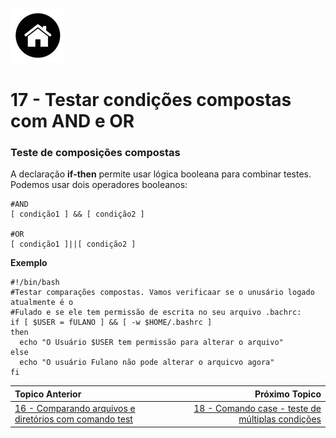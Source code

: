 [![N|Solid](Imagens/Home.jpeg "Ir para Home")](/README.md/)

# 17 - Testar condições compostas com AND e OR

### Teste de composições compostas

A declaração **if-then** permite usar lógica booleana para combinar testes.  
Podemos usar dois operadores booleanos:  
```
#AND
[ condição1 ] && [ condição2 ]

#OR
[ condição1 ]||[ condição2 ]
```
**Exemplo**
```
#!/bin/bash
#Testar comparações compostas. Vamos verificaar se o unusário logado atualmente é o
#Fulado e se ele tem permissão de escrita no seu arquivo .bachrc:
if [ $USER = fULANO ] && [ -w $HOME/.bashrc ]
then
  echo "O Usuário $USER tem permissão para alterar o arquivo"
else
  echo "O usuário Fulano não pode alterar o arquicvo agora"
fi
```

|Topico Anterior|Próximo Topico|
|:---|---:|
|[16 - Comparando arquivos e diretórios com comando test](CompArqDirTest.md)|[18 - Comando case - teste de múltiplas condições](ComCaseTestMultiCond.md)|
